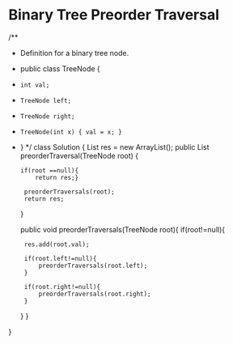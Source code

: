 # Binary Tree Preorder Traversal


/**
 * Definition for a binary tree node.
 * public class TreeNode {
 *     int val;
 *     TreeNode left;
 *     TreeNode right;
 *     TreeNode(int x) { val = x; }
 * }
 */
class Solution {
     List<Integer> res = new ArrayList<Integer>();
    public List<Integer> preorderTraversal(TreeNode root) {
       
        
       if(root ==null){
           return res;}
    
        preorderTraversals(root);
        return res;
    }
    
    public void preorderTraversals(TreeNode root){
            if(root!=null){
                
        res.add(root.val);
        
        if(root.left!=null){
            preorderTraversals(root.left);
        }
        
        if(root.right!=null){
            preorderTraversals(root.right);
        }
    }
    }
    
}
